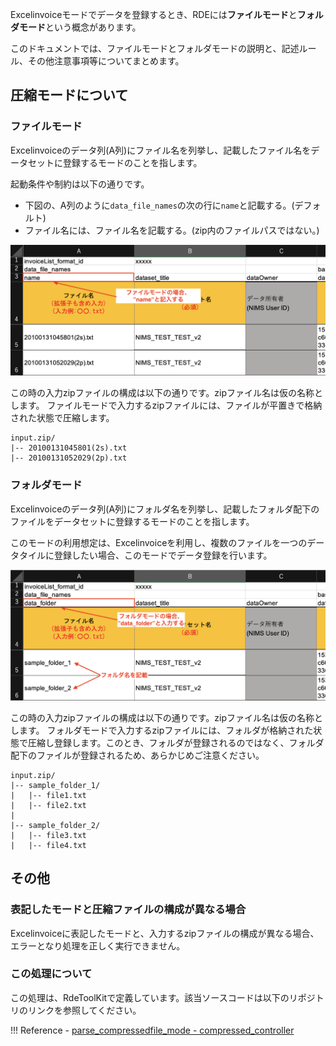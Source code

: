 
Excelinvoiceモードでデータを登録するとき、RDEには**ファイルモード**と**フォルダモード**という概念があります。

このドキュメントでは、ファイルモードとフォルダモードの説明と、記述ルール、その他注意事項等についてまとめます。

## 圧縮モードについて

### ファイルモード

Excelinvoiceのデータ列(A列)にファイル名を列挙し、記載したファイル名をデータセットに登録するモードのことを指します。

起動条件や制約は以下の通りです。

- 下図の、A列のように`data_file_names`の次の行に`name`と記載する。(デフォルト)
- ファイル名には、ファイル名を記載する。(zip内のファイルパスではない。)

![filemode_excelinvoice](../img/filemode_excelinvoice.png)

この時の入力zipファイルの構成は以下の通りです。zipファイル名は仮の名称とします。
ファイルモードで入力するzipファイルには、ファイルが平置きで格納された状態で圧縮します。

```shell
input.zip/
|-- 20100131045801(2s).txt
|-- 20100131052029(2p).txt
```

### フォルダモード

Excelinvoiceのデータ列(A列)にフォルダ名を列挙し、記載したフォルダ配下のファイルをデータセットに登録するモードのことを指します。

このモードの利用想定は、Excelinvoiceを利用し、複数のファイルを一つのデータタイルに登録したい場合、このモードでデータ登録を行います。

![foldermode_excelinvoice.png](../img/foldermode_excelinvoice.png)

この時の入力zipファイルの構成は以下の通りです。zipファイル名は仮の名称とします。
フォルダモードで入力するzipファイルには、フォルダが格納された状態で圧縮し登録します。このとき、フォルダが登録されるのではなく、フォルダ配下のファイルが登録されるため、あらかじめご注意ください。

```shell
input.zip/
|-- sample_folder_1/
|   |-- file1.txt
|   |-- file2.txt
|
|-- sample_folder_2/
|   |-- file3.txt
|   |-- file4.txt
```

## その他

### 表記したモードと圧縮ファイルの構成が異なる場合

Excelinvoiceに表記したモードと、入力するzipファイルの構成が異なる場合、エラーとなり処理を正しく実行できません。

### この処理について

この処理は、RdeToolKitで定義しています。該当ソースコードは以下のリポジトリのリンクを参照してください。

!!! Reference
    - [parse_compressedfile_mode - compressed_controller](../rdetoolkit/impl/compressed_controller.md/#parse_compressedfile_mode)
